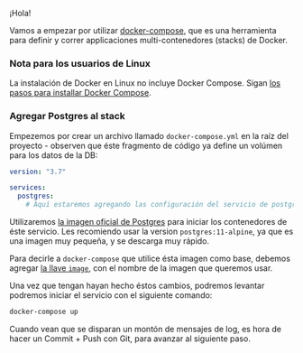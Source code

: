 ¡Hola!

Vamos a empezar por utilizar [docker-compose](https://docs.docker.com/compose/),
que es una herramienta para definir y correr applicaciones multi-contenedores
(stacks) de Docker.

### Nota para los usuarios de Linux

La instalación de Docker en Linux no incluye Docker Compose. Sigan
[los pasos para installar Docker Compose](https://docs.docker.com/compose/install/).

### Agregar Postgres al stack

Empezemos por crear un archivo llamado `docker-compose.yml` en la raíz del
proyecto - observen que éste fragmento de código ya define un volúmen para los
datos de la DB:

```yaml
version: "3.7"

services:
  postgres:
    # Aquí estaremos agregando las configuración del servicio de postgres
```

Utilizaremos [la imagen oficial de Postgres](https://hub.docker.com/_/postgres)
para iniciar los contenedores de éste servicio. Les recomiendo usar la version
`postgres:11-alpine`, ya que es una imagen muy pequeña, y se descarga muy rápido.

Para decirle a `docker-compose` que utilice ésta imagen como base, debemos
agregar [la llave `image`](https://docs.docker.com/compose/compose-file/#image),
con el nombre de la imagen que queremos usar.

Una vez que tengan hayan hecho éstos cambios, podremos levantar podremos iniciar
el servicio con el siguiente comando:

```bash
docker-compose up
```

Cuando vean que se disparan un montón de mensajes de log, es hora de hacer un
Commit + Push con Git, para avanzar al siguiente paso.
